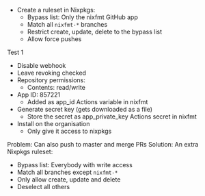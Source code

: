 - Create a ruleset in Nixpkgs:
  - Bypass list: Only the nixfmt GitHub app
  - Match all `nixfmt-*` branches
  - Restrict create, update, delete to the bypass list
  - Allow force pushes


Test 1
- Disable webhook
- Leave revoking checked
- Repository permissions:
  - Contents: read/write
- App ID: 857221
  - Added as app_id Actions variable in nixfmt
- Generate secret key (gets downloaded as a file)
  - Store the secret as app_private_key Actions secret in nixfmt
- Install on the organisation
  - Only give it access to nixpkgs



Problem: Can also push to master and merge PRs
Solution: An extra Nixpkgs ruleset:
- Bypass list: Everybody with write access
- Match all branches except `nixfmt-*`
- Only allow create, update and delete
- Deselect all others
